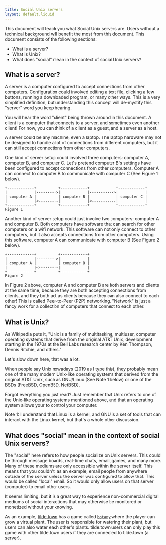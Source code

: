 ```yaml
---
title: Social Unix servers
layout: default.liquid
---
```


This document will teach you what Social Unix servers are. Users without a
technical background will benefit the most from this document. This document
consists of the following sections:

* What is a server?
* What is Unix?
* What does "social" mean in the context of social Unix servers?

## What is a server?

A server is a computer configured to accept connections from other computers.
Configuration could involved editing a text file, clicking a few buttons,
running a downloaded program, or many other ways. This is a very simplified
definition, but understanding this concept will de-mystify this "server" word
you keep hearing.

You will hear the word "client" being thrown around in this document. A client
is a computer that connects to a server, and sometimes even another client! For
now, you can think of a client as a guest, and a server as a host.

A server could be any machine, even a laptop. The laptop hardware may not
be designed to handle a lot of connections from different computers, but it can
still accept connections from other computers.

One kind of server setup could involved three computers: computer A, computer B,
and computer C. Let's pretend computer B's settings have been configured to
accept connections from other computers. Computer A can connect to computer B to
communicate with computer C (See Figure 1 below).

```
+------------+          +------------+            +------------+
|            |--------->|            |----------->|            |
| computer A |          | computer B |            | computer C |
|            |<---------|            |<-----------|            |
+------------+          +------------+            +------------+
Figure 1
```
Another kind of server setup could just involve two computers: computer A and
computer B. Both computers have software that can search for other computers on
a wifi network. This software can not only connect to other computers, but it
also accepts connections from other computers. Using this software, computer A
can communicate with computer B (See Figure 2 below).

```
+------------+          +------------+
|            |--------->|            |
| computer A |          | computer B |
|            |<---------|            |
+------------+          +------------+
Figure 2
```

In Figure 2 above, computer A and computer B are both servers and clients at the
same time, because they are both accepting connections from clients, and they
both act as clients because they can also connect to each other! This is called
Peer-to-Peer (P2P) networking. "Network" is just a fancy work for a collection
of computers that connect to each other.

## What is Unix?

As Wikipedia puts it, "Unix is a family of multitasking, multiuser, computer
operating systems that derive from the original AT&T Unix, development starting
in the 1970s at the Bell Labs research center by Ken Thompson, Dennis Ritchie,
and others."

Let's slow down here, that was a lot.

When people say Unix nowadays (2019 as I type this), they probably mean one of
the many modern Unix-like operating systems that derived from the original AT&T
Unix, such as GNU/Linux (See Note 1 below) or one of the BSDs (FreeBSD, OpenBSD,
NetBSD).

Forgot everything you just read? Just remember that Unix refers to one of the
Unix-like operating systems mentioned above, and that an operating system allows
your to control your computer.

Note 1: I understand that Linux is a kernel, and GNU is a set of tools that can
interact with the Linux kernel, but that's a whole other discussion.

## What does "social" mean in the context of social Unix servers?

The "social" here refers to how people socialize on Unix servers. This could be
through message boards, real-time chats, email, games, and many more. Many of
these mediums are only accessible within the server itself. This means that you
couldn't, as an example, email people from anywhere outside of the server unless
the server was configured to allow that. This would be called "local" email. So
it would only allow users on that server (computer) to email other users.

It seems limiting, but it is a great way to experience non-commercial digital
mediums of social interactions that may otherwise be monitored or monetized
without your knowing.

As an example, [tilde.town](https://tilde.town) has a game called
[`botany`](https://github.com/jifunks/botany) where the player can grow a
virtual plant. The user is responsible for watering their plant, but users can
also water each other's plants. tilde.town users can only play this game with
other tilde.town users if they are connected to tilde.town (a server).

